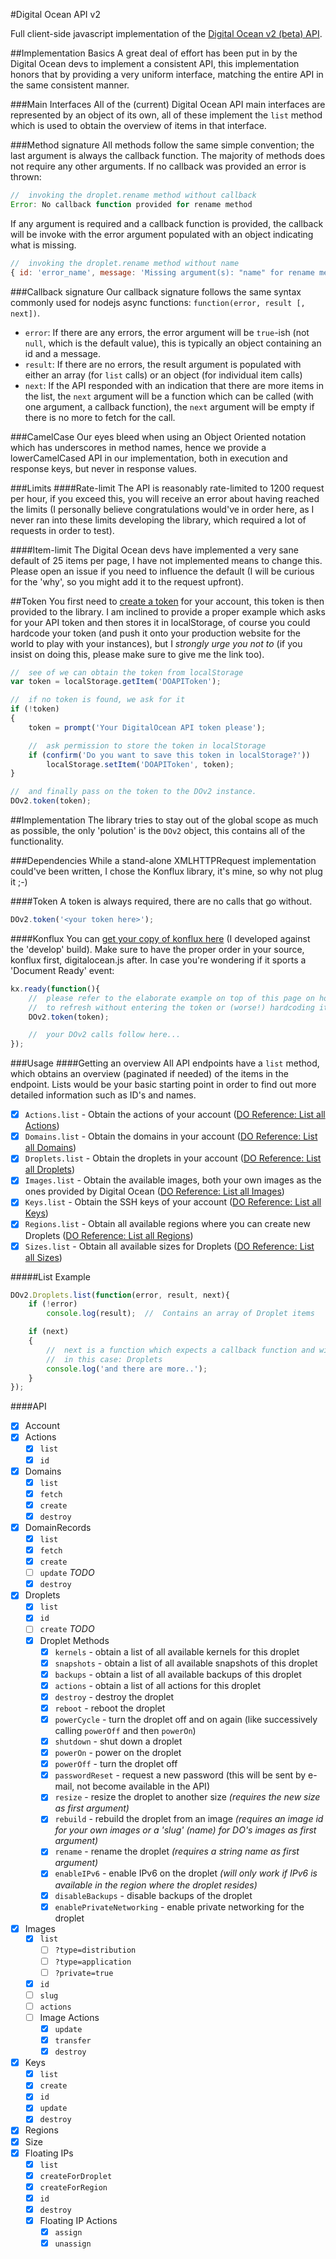 #Digital Ocean API v2

Full client-side javascript implementation of the [Digital Ocean v2 (beta) API](https://developers.digitalocean.com/v2/).

##Implementation Basics
A great deal of effort has been put in by the Digital Ocean devs to implement a consistent API, this implementation honors that by providing a very uniform interface, matching the entire API in the same consistent manner.


###Main Interfaces
All of the (current) Digital Ocean API main interfaces are represented by an object of its own, all of these implement the `list` method which is used to obtain the overview of items in that interface.


###Method signature
All methods follow the same simple convention; the last argument is always the callback function. The majority of methods does not require any other arguments. If no callback was provided an error is thrown:
```javascript
//  invoking the droplet.rename method without callback
Error: No callback function provided for rename method
```
If any argument is required and a callback function is provided, the callback will be invoke with the error argument populated with an object indicating what is missing.
```javascript
//  invoking the droplet.rename method without name
{ id: 'error_name', message: 'Missing argument(s): "name" for rename method' }
```


###Callback signature
Our callback signature follows the same syntax commonly used for nodejs async functions: `function(error, result [, next])`.
- `error`: If there are any errors, the error argument will be `true`-ish (not `null`, which is the default value), this is typically an object containing an id and a message.
- `result`: If there are no errors, the result argument is populated with either an array (for `list` calls) or an object (for individual item calls)
- `next`: If the API responded with an indication that there are more items in the list, the `next` argument will be a function which can be called (with one argument, a callback function), the `next` argument will be empty if there is no more to fetch for the call.


###CamelCase
Our eyes bleed when using an Object Oriented notation which has underscores in method names, hence we provide a lowerCamelCased API in our implementation, both in execution and response keys, but never in response values.


###Limits
####Rate-limit
The API is reasonably rate-limited to 1200 request per hour, if you exceed this, you will receive an error about having reached the limits (I personally believe congratulations would've in order here, as I never ran into these limits developing the library, which required a lot of requests in order to test).

####Item-limit
The Digital Ocean devs have implemented a very sane default of 25 items per page, I have not implemented means to change this. Please open an issue if you need to influence the default (I will be curious for the 'why', so you might add it to the request upfront).


##Token
You first need to [create a token](https://www.digitalocean.com/community/tutorials/how-to-use-the-digitalocean-api-v2) for your account, this token is then provided to the library.
I am inclined to provide a proper example which asks for your API token and then stores it in localStorage, of course you could hardcode your token (and push it onto your production website for the world to play with your instances), but I *strongly urge you not to* (if you insist on doing this, please make sure to give me the link too).

```javascript
//  see of we can obtain the token from localStorage
var token = localStorage.getItem('DOAPIToken');

//  if no token is found, we ask for it
if (!token)
{
	token = prompt('Your DigitalOcean API token please');

	//  ask permission to store the token in localStorage
	if (confirm('Do you want to save this token in localStorage?'))
		localStorage.setItem('DOAPIToken', token);
}

//  and finally pass on the token to the DOv2 instance.
DOv2.token(token);
```




##Implementation
The library tries to stay out of the global scope as much as possible, the only 'polution' is the `DOv2` object, this contains all of the functionality.


###Dependencies
While a stand-alone XMLHTTPRequest implementation could've been written, I chose the Konflux library, it's mine, so why not plug it ;-)

####Token
A token is always required, there are no calls that go without.
```javascript
DOv2.token('<your token here>');
```

####Konflux
You can [get your copy of konflux here](http://build.konfirm.net) (I developed against the 'develop' build). Make sure to have the proper order in your source, konflux first, digitalocean.js after.
In case you're wondering if it sports a 'Document Ready' event:
```javascript
kx.ready(function(){
	//  please refer to the elaborate example on top of this page on how to safely have the convenience of being able
	//  to refresh without entering the token or (worse!) hardcoding it.
	DOv2.token(token);

	//  your DOv2 calls follow here...
});
```

###Usage
####Getting an overview
All API endpoints have a `list` method, which obtains an overview (paginated if needed) of the items in the endpoint.
Lists would be your basic starting point in order to find out more detailed information such as ID's and names.
- [x] `Actions.list` - Obtain the actions of your account ([DO Reference: List all Actions](https://developers.digitalocean.com/v2/#list-all-actions))
- [x] `Domains.list` - Obtain the domains in your account ([DO Reference: List all Domains](https://developers.digitalocean.com/documentation/v2/#list-all-domains))
- [x] `Droplets.list` - Obtain the droplets in your account ([DO Reference: List all Droplets](https://developers.digitalocean.com/v2/#list-all-droplets))
- [x] `Images.list` - Obtain the available images, both your own images as the ones provided by Digital Ocean ([DO Reference: List all Images](https://developers.digitalocean.com/v2/#list-all-images))
- [x] `Keys.list` - Obtain the SSH keys of your account ([DO Reference: List all Keys](https://developers.digitalocean.com/v2/#list-all-keys))
- [x] `Regions.list` - Obtain all available regions where you can create new Droplets ([DO Reference: List all Regions](https://developers.digitalocean.com/v2/#list-all-regions))
- [x] `Sizes.list` - Obtain all available sizes for Droplets ([DO Reference: List all Sizes](https://developers.digitalocean.com/v2/#list-all-sizes))

#####List Example
```javascript
DOv2.Droplets.list(function(error, result, next){
	if (!error)
		console.log(result);  //  Contains an array of Droplet items

	if (next)
	{
		//  next is a function which expects a callback function and will retrieve the next items for this call
		//  in this case: Droplets
		console.log('and there are more..');
	}
});
```


####API
- [x] Account
- [x] Actions
	- [x] `list`
	- [x] `id`
- [x] Domains
	- [x] `list`
	- [x] `fetch`
	- [x] `create`
	- [x] `destroy`
- [x] DomainRecords
	- [x] `list`
	- [x] `fetch`
	- [x] `create`
	- [ ] `update` *TODO*
	- [x] `destroy`
- [x] Droplets
	- [x] `list`
	- [x] `id`
	- [ ] `create` *TODO*
	- [x] Droplet Methods
		- [x] `kernels` - obtain a list of all available kernels for this droplet
		- [x] `snapshots` - obtain a list of all available snapshots of this droplet
		- [x] `backups` - obtain a list of all available backups of this droplet
		- [x] `actions` - obtain a list of all actions for this droplet
		- [x] `destroy` - destroy the droplet
		- [x] `reboot` - reboot the droplet
		- [x] `powerCycle` - turn the droplet off and on again (like successively calling `powerOff` and then `powerOn`)
		- [x] `shutdown` - shut down a droplet
		- [x] `powerOn` - power on the droplet
		- [x] `powerOff` - turn the droplet off
		- [x] `passwordReset` - request a new password (this will be sent by e-mail, not become available in the API)
		- [x] `resize` - resize the droplet to another size *(requires the new size as first argument)*
		- [x] `rebuild` - rebuild the droplet from an image *(requires an image id for your own images or a 'slug' (name) for DO's images as first argument)*
		- [x] `rename` - rename the droplet *(requires a string name as first argument)*
		- [x] `enableIPv6` - enable IPv6 on the droplet _(will only work if IPv6 is available in the region where the droplet resides)_
		- [x] `disableBackups` - disable backups of the droplet
		- [x] `enablePrivateNetworking` - enable private networking for the droplet
- [x] Images
	- [x] `list`
		- [ ] `?type=distribution`
		- [ ] `?type=application`
		- [ ] `?private=true`
	- [x] `id`
	- [ ] `slug`
	- [ ] `actions`
	- [ ] Image Actions
		- [x] `update`
		- [x] `transfer`
		- [x] `destroy`
- [x] Keys
	- [x] `list`
	- [x] `create`
	- [x] `id`
	- [x] `update`
	- [x] `destroy`
- [x] Regions
- [x] Size
- [x] Floating IPs
 	- [x] `list`
 	- [x] `createForDroplet`
 	- [x] `createForRegion`
 	- [x] `id`
 	- [x] `destroy`
	- [x] Floating IP Actions
		- [x] `assign`
		- [x] `unassign`
